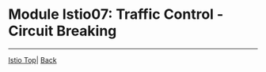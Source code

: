 # Module Istio07: Traffic Control - Circuit Breaking

---
[Istio Top](aks-202-istio-top.md)| [Back](istio-06-routing-canary-testing.md)